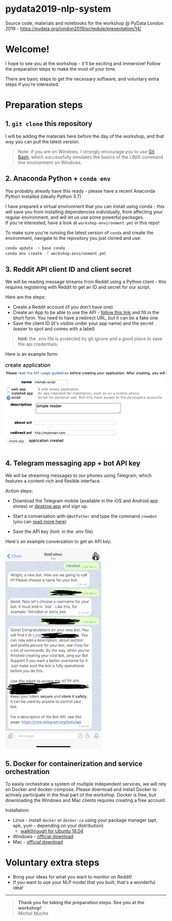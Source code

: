 # pydata2019-nlp-system
Source code, materials and notebooks for the workshop @ PyData London 2019 - https://pydata.org/london2019/schedule/presentation/14/

# Welcome!

I hope to see you at the workshop - it'll be exciting and immersive! Follow the preparation steps to make the most of your time.

There are basic steps to get the necessary software, and voluntary extra steps if you're interested.

# Preparation steps

## 1. `git clone` this repository

I will be adding the materials here before the day of the workshop, and that way you can pull the latest version.

> Note: if you are on Windows, I strongly encourage you to use [Git Bash](https://gitforwindows.org), which successfully emulates the basics of the UNIX command line environment on Windows.

## 2. Anaconda Python + `conda env`

You probably already have this ready - please have a recent Anaconda Python installed (ideally Python 3.7)

I have prepared a virtual environment that you can install using conda - this will save you from installing dependencies individually, from affecting your regular environment, and will let us use some powerful packages.  
If you're interested, have a look at `workshop-environment.yml` in this repo!

To make sure you're running the latest version of `conda` and create the environment, navigate to the repository you just cloned and use:
```bash
conda update -n base conda
conda env create -f workshop-environment.yml
```

## 3. Reddit API client ID and client secret

We will be reading message streams from Reddit using a Python client - this requires registering with Reddit to get an ID and secret for our script.

Here are the steps:

- Create a Reddit account (if you don't have one)
- Create an App to be able to use the API - [follow this link](https://www.reddit.com/prefs/apps) and fill in the short form. You need to have a redirect URL, but it can be a fake one.
- Save the client ID (it's visible under your app name) and the secret (easier to spot and comes with a label)

> **hint:** the .env file is protected by git ignore and a good place to save the api credentials.

Here is an example form:

![](./media/reddit-api-secret.png)

## 4. Telegram messaging app + bot API key

We will be streaming messages to our phones using Telegram, which features a content-rich and flexible interface.

Action steps:
* Download the Telegram mobile (available in the iOS and Android app stores) or [desktop app](https://desktop.telegram.org) and sign up.  

* Start a conversation with `@BotFather` and type the command `/newbot` (you can [read more here](https://core.telegram.org/bots#3-how-do-i-create-a-bot))

* Save the API key (hint: in the .env file)

Here's an example conversation to get an API key:

![](./media/telegram-api-key.jpeg)

## 5. Docker for containerization and service orchestration

To easily orchestrate a system of multiple independent services, we will rely on Docker and docker-compose. Please download and install Docker to actively participate in the final part of the workshop. Docker is free, but downloading the Windows and Mac clients requires creating a free account.

Installation:

* Linux - install `docker` or `docker-ce` using your package manager (apt, apk, yum - depending on your distribution)
    * [walkthrough for Ubuntu 18.04](https://www.digitalocean.com/community/tutorials/how-to-install-and-use-docker-on-ubuntu-18-04)
* Windows - [official download](https://hub.docker.com/editions/community/docker-ce-desktop-windows)
* Mac - [official download](https://hub.docker.com/editions/community/docker-ce-desktop-mac)

# Voluntary extra steps

- Bring your ideas for what you want to monitor on Reddit!
- If you want to use your NLP model that you built, that's a wonderful idea!

--- 
> **Thank you for taking the preparation steps. See you at the workshop!**  
> *Michal Mucha*
